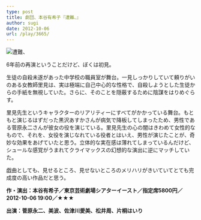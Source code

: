 ```yaml
---
type: post
title: 劇団、本谷有希子『遭難、』
author: sugi
date: 2012-10-06
url: /play/3665/
---
```

<img src="http://i2.wp.com/asharpminor.com/wp-content/uploads/2012/10/sonan.jpg?resize=170%2C240" alt="遭難、" title="遭難、" class="alignleft wp-image-3666" data-recalc-dims="1" />

6年前の再演ということだけど、ぼくは初見。

生徒の自殺未遂があった中学校の職員室が舞台。一見しっかりしていて頼りがいのある女教師里見は、実は極端に自己中心的な性格で、自殺しようとした生徒からの手紙を無視していた。さらに、そのことを隠蔽するために陰謀をはりめぐらす。

里見先生というキャラクターのリアリティーにすべてがかかっている舞台。もともと演じるはずだった黒沢あすかさんが病気で降板してしまったため、男性である菅原永二さんが彼女の役を演じている。里見先生の心の闇はきわめて女性的なもので、それを、女役を演じなれている役者とはいえ、男性が演じたことが、奇妙な効果をあげていたと思う。立体的な実在感は薄れてしまっているんだけど、シュールな感覚がうまれてクライマックスの幻想的な演出に逆にマッチしていた。

戯曲としても、見せるところ、見せないところのメリハリがきいていてとても完成度の高い作品だと思う。

**作・演出：本谷有希子／東京芸術劇場シアターイースト／指定席5800円／2012-10-06 19:00／★★★**

**出演：菅原永二、美波、佐津川愛美、松井周、片桐はいり**
